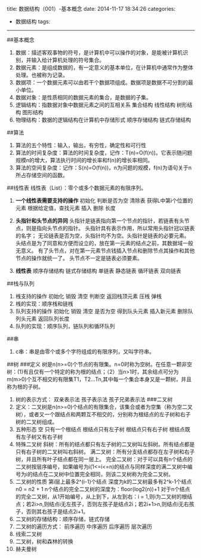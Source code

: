 title: 数据结构（001）-基本概念
date: 2014-11-17 18:34:26
categories:
- 数据结构
tags:
---

##基本概念
1. 数据：描述客观事物的符号，是计算机中可以操作的对象，是能被计算机识别，并输入给计算机处理的符号集合。
2. 数据元素：是组成数据的，有一定意义的基本单位，在计算机中通常作为整体处理。也被称为记录。
3. 数据项：一个数据元素可以由若干个数据项组成。数据项是数据不可分割的最小单位。
4. 数据对象：是性质相同的数据元素的集合，是数据的子集。
5. 逻辑结构：指数据对象中数据元素之间的互相关系
  集合结构
  线性结构
  树形结构
  图形结构
6. 物理结构：数据的逻辑结构在计算机中存储形式
  顺序存储结构
  链式存储结构

##算法
1. 算法的五个特性：输入，输出，有穷性，确定性和可行性
2. 算法的时间复杂度：算法的时间复杂度，记作：T(n)=O(f(n))。它表示随问题规模n的增大，算法执行时间的增长率和f(n)的增长率相同。
3. 算法的空间复杂度：记作：S(n)=O(f(n))，n为问题的规模，f(n)为语句关于n所占存储空间的函数。

##线性表
    线性表（List）：零个或多个数据元素的有限序列。

1. **一个线性表需要支持的操作**
  初始化
  判断是否为空
  清除表
  获得L中第i个位置的元素
  根据给定值，查找元素
  插入
  删除
  长度
2. **头指针和头节点的异同**
  头指针是链表指向第一个节点的指针，若链表有头节点，则是指向头节点的指针。
  头指针具有表示作用，所以常用头指针冠以链表的名字；
  无论链表是否为空，头指针均不为空。头指针是链表的必要元素。
  头结点是为了同意和方便而设立的，放在第一元素的结点之前，其数据域一般无意义。
  有了头节点，对在第一元素节点钱插入节点和删除节点其操作和其他节点的操作就统一了。
  头节点不一定是链表必须要素。

3. **线性表**
  顺序存储结构
  链式存储结构
  单链表
  静态链表
  循环链表
  双向链表
        
##栈与队列
1. 桟支持的操作
  初始化
  销毁
  清空
  判断空
  返回栈顶元素
  压桟
  弹桟
2. 桟的实现：顺序桟和链桟
3. 队列支持的操作
  初始化
  销毁
  清空
  是否为空
  得到队头元素
  插入新元素
  删除队列头元素
  返回队列长度
4. 队列的实现：顺序队列，链队列和循环队列

##串
1. c串：串是由零个或多个字符组成的有限序列，又叫字符串。

##树
###定义
    树是n(n>=0)个节点的有限集。n=0时称为空树。在任意一颗非空树：(1)有且仅有一个特定的称为根的结点；（2）当n>1时，其余结点可分为m(m>0)个互不相交的有限集T1，T2...Tn,其中每一个集合本身又是一颗树，并且称为根的子树。
1. 树的表示方式：
  双亲表示法
  孩子表示法
  孩子兄弟表示法
###二叉树
1. 定义：二叉树是n(n>=0)个结点的有限集合，该集合或者为空集（称为空二叉树），或者又一个跟结点和两颗互不相交的，分别称为根结点的左子树和右子树的二叉树组成。
2. 五种形态
  空
  只有一个根结点
  根结点只有左子树
  根结点只有右子树
  根结点既有左子树又有右子树
3. 特殊二叉树
  斜树：所有的结点都只有左子树的二叉树叫左斜树。所有结点都是只有右子树的二叉树叫右斜树。
  满二叉树：所有分支结点都存在左子树和右子树，并且所有叶子结点都在同一层上。
  完全二叉树：对于可以具有n个结点的二叉树按层序编号，如果编号为i(1<=i<=n)的结点与同样深度的满二叉树中编号为i的结点在二叉树中位置完全相同，则该二叉树称为完全二叉树。
4. 二叉树的性质
  第i层上最多2^(i-1)个结点
  深度为k的二叉树最多有2^k-1个结点
  n0 = n2 + 1
  n个结点的完全二叉树的深度为：floor(log2(n))+1
  对于n个结点的完全二叉树，从1开始编号，从上到下，从左到右：i = 1,则i为二叉树的根结点；若2i>n,则结点i无左孩子，否则左孩子是结点2i；若2i+1>n,则结点i无右孩子，否则其右孩子是结点2i+1。
5. 二叉树的存储结构：顺序存储，链式存储
6. 二叉树的遍历方式：
  前序遍历
  中序遍历
  后序遍历
  层次遍历
7. 线索二叉树
8. 二叉树，树和森林的转换
8. 赫夫曼树
